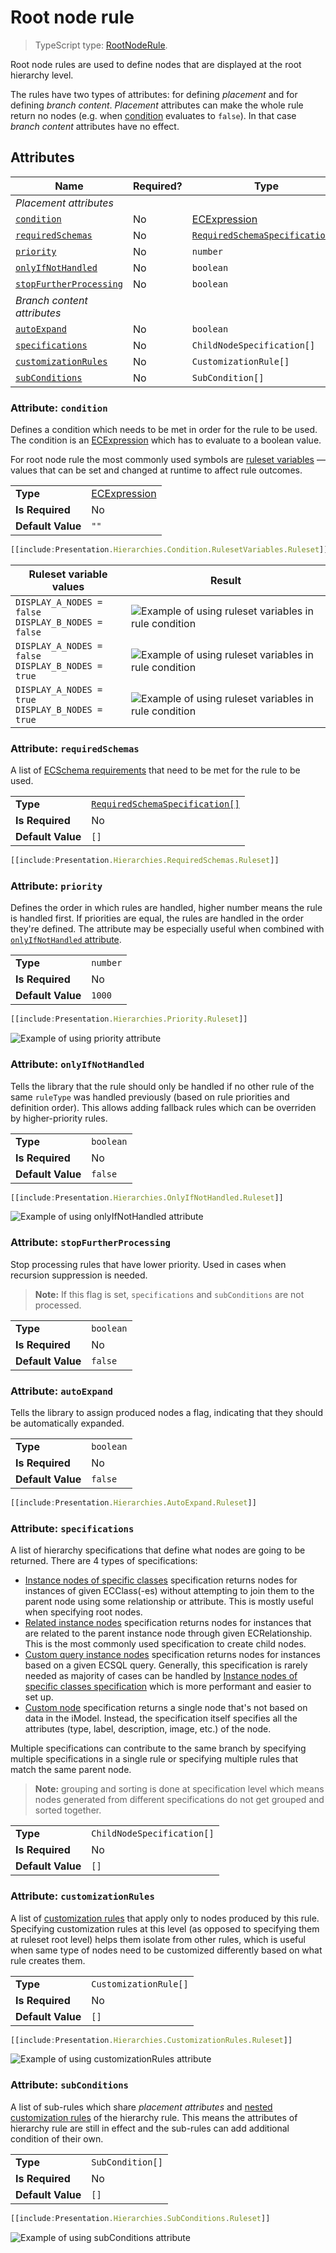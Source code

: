 # Root node rule

> TypeScript type: [RootNodeRule]($presentation-common).

Root node rules are used to define nodes that are displayed at the root hierarchy level.

The rules have two types of attributes: for defining *placement* and for defining *branch content*. *Placement* attributes can make the whole rule return no nodes (e.g. when [condition](#attribute-condition) evaluates to `false`). In that case *branch content* attributes have no effect.

## Attributes

| Name                                                        | Required? | Type                                                                 | Default |
| ----------------------------------------------------------- | --------- | -------------------------------------------------------------------- | ------- |
| *Placement attributes*                                      |
| [`condition`](#attribute-condition)                         | No        | [ECExpression](./ECExpressions.md#rule-condition)                    | `""`    |
| [`requiredSchemas`](#attribute-requiredschemas)             | No        | [`RequiredSchemaSpecification[]`](../RequiredSchemaSpecification.md) | `[]`    |
| [`priority`](#attribute-priority)                           | No        | `number`                                                             | `1000`  |
| [`onlyIfNotHandled`](#attribute-onlyifnothandled)           | No        | `boolean`                                                            | `false` |
| [`stopFurtherProcessing`](#attribute-stopfurtherprocessing) | No        | `boolean`                                                            | `false` |
| *Branch content attributes*                                 |
| [`autoExpand`](#attribute-autoexpand)                       | No        | `boolean`                                                            | `false` |
| [`specifications`](#attribute-specifications)               | No        | `ChildNodeSpecification[]`                                           | `[]`    |
| [`customizationRules`](#attribute-customizationrules)       | No        | `CustomizationRule[]`                                                | `[]`    |
| [`subConditions`](#attribute-subconditions)                 | No        | `SubCondition[]`                                                     | `[]`    |

### Attribute: `condition`

Defines a condition which needs to be met in order for the rule to be used. The condition is an [ECExpression](./ECExpressions.md#rule-condition) which has to evaluate to a boolean value.

For root node rule the most commonly used symbols are [ruleset variables](../advanced/RulesetVariables.md#using-variables-in-rule-condition) — values that can be set and changed at runtime to affect rule outcomes.

|                   |                                                   |
| ----------------- | ------------------------------------------------- |
| **Type**          | [ECExpression](./ECExpressions.md#rule-condition) |
| **Is Required**   | No                                                |
| **Default Value** | `""`                                              |

```ts
[[include:Presentation.Hierarchies.Condition.RulesetVariables.Ruleset]]
```

| Ruleset variable values                                  | Result                                                                                                                           |
| -------------------------------------------------------- | -------------------------------------------------------------------------------------------------------------------------------- |
| `DISPLAY_A_NODES = false`<br />`DISPLAY_B_NODES = false` | ![Example of using ruleset variables in rule condition](./media/hierarchy-with-ruleset-variables-in-condition-none-set.png)      |
| `DISPLAY_A_NODES = false`<br />`DISPLAY_B_NODES = true`  | ![Example of using ruleset variables in rule condition](./media/hierarchy-with-ruleset-variables-in-condition-partially-set.png) |
| `DISPLAY_A_NODES = true`<br />`DISPLAY_B_NODES = true`   | ![Example of using ruleset variables in rule condition](./media/hierarchy-with-ruleset-variables-in-condition-all-set.png)       |

### Attribute: `requiredSchemas`

A list of [ECSchema requirements](../RequiredSchemaSpecification.md) that need to be met for the rule to be used.

|                   |                                                                      |
| ----------------- | -------------------------------------------------------------------- |
| **Type**          | [`RequiredSchemaSpecification[]`](../RequiredSchemaSpecification.md) |
| **Is Required**   | No                                                                   |
| **Default Value** | `[]`                                                                 |

```ts
[[include:Presentation.Hierarchies.RequiredSchemas.Ruleset]]
```

### Attribute: `priority`

Defines the order in which rules are handled, higher number means the rule is handled first. If priorities are equal, the rules are handled in the order they're defined. The attribute may be especially useful when combined with [`onlyIfNotHandled` attribute](#attribute-onlyifnothandled).

|                   |          |
| ----------------- | -------- |
| **Type**          | `number` |
| **Is Required**   | No       |
| **Default Value** | `1000`   |

```ts
[[include:Presentation.Hierarchies.Priority.Ruleset]]
```

![Example of using priority attribute](./media/hierarchy-with-priority-attribute.png)

### Attribute: `onlyIfNotHandled`

Tells the library that the rule should only be handled if no other rule of the same `ruleType` was handled previously (based on rule priorities and definition order). This allows adding fallback rules which can be overriden by higher-priority rules.

|                   |           |
| ----------------- | --------- |
| **Type**          | `boolean` |
| **Is Required**   | No        |
| **Default Value** | `false`   |

```ts
[[include:Presentation.Hierarchies.OnlyIfNotHandled.Ruleset]]
```

![Example of using onlyIfNotHandled attribute](./media/hierarchy-with-onlyifnothandled-attribute.png)

### Attribute: `stopFurtherProcessing`

Stop processing rules that have lower priority. Used in cases when recursion suppression is needed.

> **Note:** If this flag is set, `specifications` and `subConditions` are not processed.

|                   |           |
| ----------------- | --------- |
| **Type**          | `boolean` |
| **Is Required**   | No        |
| **Default Value** | `false`   |

### Attribute: `autoExpand`

Tells the library to assign produced nodes a flag, indicating that they should be automatically expanded.

|                   |           |
| ----------------- | --------- |
| **Type**          | `boolean` |
| **Is Required**   | No        |
| **Default Value** | `false`   |

```ts
[[include:Presentation.Hierarchies.AutoExpand.Ruleset]]
```

### Attribute: `specifications`

A list of hierarchy specifications that define what nodes are going to be returned. There are 4 types of specifications:

- [Instance nodes of specific classes](./InstanceNodesOfSpecificClasses.md) specification returns nodes for instances of given ECClass(-es) without attempting to join them to the parent node using some relationship or attribute. This is mostly useful when specifying root nodes.
- [Related instance nodes](./RelatedInstanceNodes.md) specification returns nodes for instances that are related to the parent instance node through given ECRelationship. This is the most commonly used specification to create child nodes.
- [Custom query instance nodes](./CustomQueryInstanceNodes.md) specification returns nodes for instances based on a given ECSQL query. Generally, this specification is rarely needed as majority of cases can be handled by [Instance nodes of specific classes specification](./InstanceNodesOfSpecificClasses.md) which is more performant and easier to set up.
- [Custom node](./CustomNode.md) specification returns a single node that's not based on data in the iModel. Instead, the specification itself specifies all the attributes (type, label, description, image, etc.) of the node.

Multiple specifications can contribute to the same branch by specifying multiple specifications in a single rule or specifying multiple rules that match the same parent node.

> **Note:** grouping and sorting is done at specification level which means nodes generated from different specifications do not get grouped and sorted together.

|                   |                            |
| ----------------- | -------------------------- |
| **Type**          | `ChildNodeSpecification[]` |
| **Is Required**   | No                         |
| **Default Value** | `[]`                       |

### Attribute: `customizationRules`

A list of [customization rules](./index.md#hierarchy-customization) that apply only to nodes produced by this rule. Specifying customization rules at this level (as opposed to specifying them at ruleset root level) helps them isolate from other rules, which is useful when same type of nodes need to be customized differently based on what rule creates them.

|                   |                       |
| ----------------- | --------------------- |
| **Type**          | `CustomizationRule[]` |
| **Is Required**   | No                    |
| **Default Value** | `[]`                  |

```ts
[[include:Presentation.Hierarchies.CustomizationRules.Ruleset]]
```

![Example of using customizationRules attribute](./media/hierarchy-with-customizationrules-attribute.png)

### Attribute: `subConditions`

A list of sub-rules which share *placement attributes* and [nested customization rules](#attribute-customizationrules) of the hierarchy rule. This means the attributes of hierarchy rule are still in effect and the sub-rules can add additional condition of their own.

|                   |                  |
| ----------------- | ---------------- |
| **Type**          | `SubCondition[]` |
| **Is Required**   | No               |
| **Default Value** | `[]`             |

```ts
[[include:Presentation.Hierarchies.SubConditions.Ruleset]]
```

![Example of using subConditions attribute](./media/hierarchy-with-subconditions-attribute.png)
